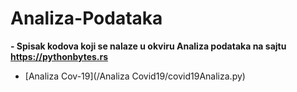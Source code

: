 # Analiza-Podataka

<b> - Spisak kodova koji se nalaze u okviru Analiza podataka na sajtu https://pythonbytes.rs </b>
  - [Analiza Cov-19](/Analiza Covid19/covid19Analiza.py)
